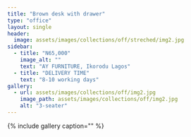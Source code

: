 ```yaml
---
title: "Brown desk with drawer"
type: "office"
layout: single
header:
  image: assets/images/collections/off/streched/img2.jpg
sidebar:
  - title: "N65,000"
    image_alt: ""
    text: "AY FURNITURE, Ikorodu Lagos"
  - title: "DELIVERY TIME"
    text: "8-10 working days"
gallery:
  - url: assets/images/collections/off/img2.jpg
    image_path: assets/images/collections/off/img2.jpg
    alt: "3-seater"
---
```



{% include gallery caption="" %}

